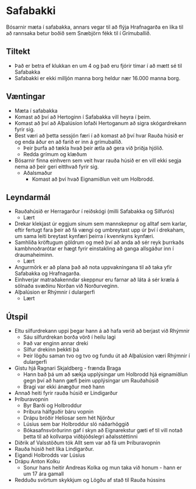 # Safabakki

Bósarnir mæta í safabakka, annars vegar til að flýja Hrafnagarða en líka til að
rannsaka betur boðið sem Snæbjörn fékk til í Grímuballið.

## Tiltekt
- Það er betra ef klukkan en um 4 og það eru fjórir tímar í að mætt sé til 
  Safabakka
- Safabakki er ekki milljón manna borg heldur nær 16.000 manna borg.

## Væntingar
- Mæta í safabakka
- Komast að því að Hertoginn í Safabakka vill heyra í þeim.
- Komast að því að Alþalúsíon lofaði Hertoganum að sigra skógardrekann fyrir 
  sig.
- Best væri að þetta sessjón færi í að komast að því hvar Rauða húsið er og 
  enda áður en að farið er inn á grímuballið.
  - Þeir þurfa að tækla hvað þeir ætla að gera við þriðja hjólið.
  - Redda grímum og klæðum
- Bósarnir finna einhvern sem veit hvar rauða húsið er en vill ekki segja nema
  að þeir geri eitthvað fyrir sig.
  - Aðalsmaður
    - Komast að því hvað Eignamiðlun veit um Holbrodd.

## Leyndarmál
- Rauðahúsið er Herragarður í reiðskógi (milli Safabakka og Silfurós)
  - Lært
- Drekar klekjast úr eggjum sínum sem mannskepnur og alltaf sem karlar, eftir
  fertugt fara þeir að fá vængi og umbreytast upp úr því í drekaham, um sama 
  leiti breytast kynfæri þeirra í kvennkyns kynfæri.
- Samhliða kröftugum göldrum og með því að anda að sér reyk þurrkaðs 
  kambhnoðrarótar er hægt fyrir einstakling að ganga allsgáður inn í
  draumaheiminn.
  - Lært
- Angurmörk er að plana það að nota uppvakningana til að taka yfir Safabakka og
  Hrafnagarða.
- Einhverjar matraðakenndar skeppnur eru farnar að láta á sér kræla á sölnaða
  svæðinu Norðan við Norðurveginn.
- Alþalúsion er Rhýmnir í dulargerfi
  - Lært

## Útspil
- Eltu silfurdrekann uppi þegar hann á að hafa verið að berjast við Rhýmnir
  - Sáu silfurdrekan borða vörð í heilu lagi
  - Það var enginn annar dreki
  - Silfur drekinn þekkti þá
  - Þeir lögðu saman tvo og tvo og fundu út að Alþalúsion væri Rhýmnir í 
    dulargerfi
- Gistu hjá Ragnari Skjaldberg - frænda Braga
  - Hann bað þá um að sækja upplýsingar um Holbrodd hjá eignamiðlun gegn því að
    hann gæfi þeim upplýsingar um Rauðahúsið
  - Bragi var ekki ánægður með hann
- Annað heiti fyrir rauða húsið er Lindigarður
- Þríburavopnin
  - Byr Barði og Holbroddur
  - Þríbura hálfguðir báru vopnin
  - Drápu bróðir Helíosar sem hét Njörður
  - Lúsius sem bar Holbroddur sló náðarhöggið
  - Bókasafnsvörðurinn gaf í skyn að Eignarekstur gæti ef til vill notað þetta
    til að kollvarpa viðbjóðslegri aðalsstéttinni
- Diðrik af Valsstöðum tók Allt sem var að fá um Þríburavopnin
- Rauða húsið heit líka Lindigarður.
- Eigandi Holbrodds var Lúsíus
- Drápu Anton Kolku
  - Sonur hans heitir Andreas Kolka og mun taka við honum - hann er um 17 ára 
    gamall
- Redduðu svörtum skykkjum og Lögðu af stað til Rauða hússins
